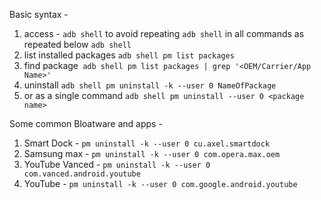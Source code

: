 
Basic syntax - 
1) access  - `adb shell` to avoid repeating `adb shell` in all commands as repeated below `adb shell`
2) list installed packages `adb shell pm list packages` 
3) find package` adb shell pm list packages | grep '<OEM/Carrier/App Name>'`
4) uninstall `adb shell pm uninstall -k --user 0 NameOfPackage` 
5) or as a single command `adb shell pm uninstall --user 0 <package name>`


Some common Bloatware and apps -
 1) Smart Dock - `pm uninstall -k --user 0 cu.axel.smartdock`
 2) Samsung max - `pm uninstall -k --user 0 com.opera.max.oem`
 3) YouTube Vanced - `pm uninstall -k --user 0 com.vanced.android.youtube`
 4) YouTube - `pm uninstall -k --user 0 com.google.android.youtube`